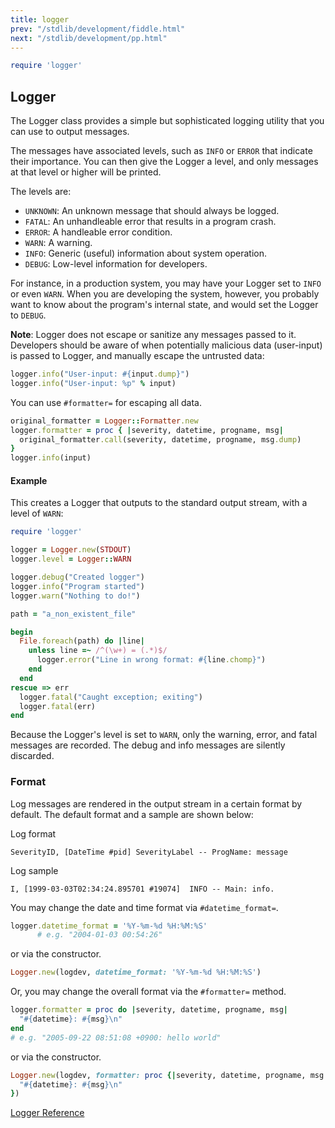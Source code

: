 ```yaml
---
title: logger
prev: "/stdlib/development/fiddle.html"
next: "/stdlib/development/pp.html"
---
```



```ruby
require 'logger'
```

## Logger[](#logger)

The Logger class provides a simple but sophisticated logging utility
that you can use to output messages.

The messages have associated levels, such as `INFO` or `ERROR` that
indicate their importance. You can then give the Logger a level, and
only messages at that level or higher will be printed.

The levels are:

* `UNKNOWN`: An unknown message that should always be logged.
* `FATAL`: An unhandleable error that results in a program crash.
* `ERROR`: A handleable error condition.
* `WARN`: A warning.
* `INFO`: Generic (useful) information about system operation.
* `DEBUG`: Low-level information for developers.

For instance, in a production system, you may have your Logger set to
`INFO` or even `WARN`. When you are developing the system, however, you
probably want to know about the program's internal state, and would set
the Logger to `DEBUG`.

**Note**\: Logger does not escape or sanitize any messages passed to it.
Developers should be aware of when potentially malicious data
(user-input) is passed to Logger, and manually escape the untrusted
data:


```ruby
logger.info("User-input: #{input.dump}")
logger.info("User-input: %p" % input)
```

You can use `#formatter=` for escaping all data.


```ruby
original_formatter = Logger::Formatter.new
logger.formatter = proc { |severity, datetime, progname, msg|
  original_formatter.call(severity, datetime, progname, msg.dump)
}
logger.info(input)
```

#### Example[](#example)

This creates a Logger that outputs to the standard output stream, with a
level of `WARN`: 

```ruby
require 'logger'

logger = Logger.new(STDOUT)
logger.level = Logger::WARN

logger.debug("Created logger")
logger.info("Program started")
logger.warn("Nothing to do!")

path = "a_non_existent_file"

begin
  File.foreach(path) do |line|
    unless line =~ /^(\w+) = (.*)$/
      logger.error("Line in wrong format: #{line.chomp}")
    end
  end
rescue => err
  logger.fatal("Caught exception; exiting")
  logger.fatal(err)
end
```

Because the Logger's level is set to `WARN`, only the warning, error,
and fatal messages are recorded. The debug and info messages are
silently discarded.

### Format[](#format)

Log messages are rendered in the output stream in a certain format by
default. The default format and a sample are shown below:

Log format


```
SeverityID, [DateTime #pid] SeverityLabel -- ProgName: message
```

Log sample


```
I, [1999-03-03T02:34:24.895701 #19074]  INFO -- Main: info.
```

You may change the date and time format via `#datetime_format=`.


```ruby
logger.datetime_format = '%Y-%m-%d %H:%M:%S'
      # e.g. "2004-01-03 00:54:26"
```

or via the constructor.


```ruby
Logger.new(logdev, datetime_format: '%Y-%m-%d %H:%M:%S')
```

Or, you may change the overall format via the `#formatter=` method.


```ruby
logger.formatter = proc do |severity, datetime, progname, msg|
  "#{datetime}: #{msg}\n"
end
# e.g. "2005-09-22 08:51:08 +0900: hello world"
```

or via the constructor.


```ruby
Logger.new(logdev, formatter: proc {|severity, datetime, progname, msg|
  "#{datetime}: #{msg}\n"
})
```

<a
href='https://ruby-doc.org/stdlib-2.7.0/libdoc/logger/rdoc/Logger.html'
class='ruby-doc remote' target='_blank'>Logger Reference</a>

